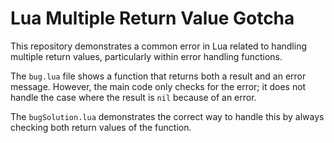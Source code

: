 # Lua Multiple Return Value Gotcha

This repository demonstrates a common error in Lua related to handling multiple return values, particularly within error handling functions.

The `bug.lua` file shows a function that returns both a result and an error message.  However, the main code only checks for the error; it does not handle the case where the result is `nil` because of an error.

The `bugSolution.lua` demonstrates the correct way to handle this by always checking both return values of the function.